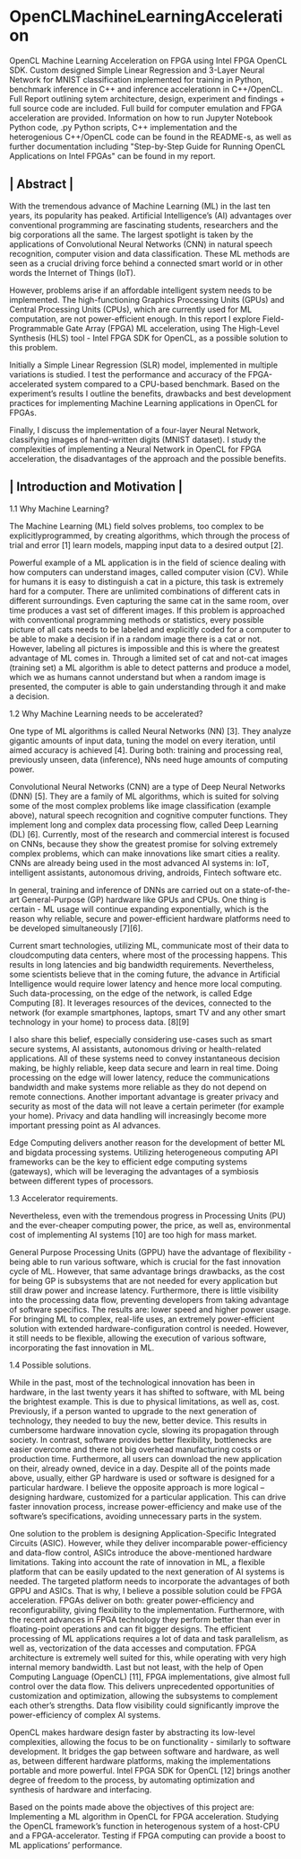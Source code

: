 # OpenCLMachineLearningAcceleration
OpenCL Machine Learning Acceleration on FPGA using Intel FPGA OpenCL SDK.
Custom designed Simple Linear Regression and 3-Layer Neural Network for MNIST classification
implemented for training in Python, benchmark inference in C++ and inference accelerationn in C++/OpenCL.
Full Report outlining sytem architecture, design, experiment and findings + full source code are included.
Full build for computer emulation and FPGA acceleration are provided.
Information on how to run Jupyter Notebook Python code, .py Python scripts, C++ implementation and the heterogenious C++/OpenCL code can be found in the README-s, as well as further documentation including "Step-by-Step Guide for Running OpenCL Applications on Intel FPGAs" can be found in my report. 

| Abstract |
------------ 
With the tremendous advance of Machine Learning (ML) in the last ten years, its popularity has peaked. Artificial Intelligence’s (AI) advantages over conventional programming are fascinating students, researchers and the big corporations all the same. The largest spotlight is taken by the applications of Convolutional Neural Networks (CNN) in natural speech recognition, computer vision and data classification. These ML methods are seen as a crucial driving force behind a connected smart world or in other words the Internet of Things (IoT). 

However, problems arise if an affordable intelligent system needs to be implemented. The high-functioning Graphics Processing Units (GPUs) and Central Processing Units (CPUs), which are currently used for ML computation, are not power-efficient enough.
In this report I explore Field-Programmable Gate Array (FPGA) ML acceleration, using The High-Level Synthesis (HLS) tool - Intel FPGA SDK for OpenCL, as a possible solution to this problem.

Initially a Simple Linear Regression (SLR) model, implemented in multiple variations is studied. I test the performance and accuracy of the FPGA-accelerated system compared to a CPU-based benchmark. Based on the experiment’s results I outline the benefits, drawbacks and best development practices for implementing Machine Learning applications in OpenCL for FPGAs.

Finally, I discuss the implementation of a four-layer Neural Network, classifying images of hand-written digits (MNIST dataset). I study the complexities of implementing a Neural Network in OpenCL for FPGA acceleration, the disadvantages of the approach and the possible benefits. 

| Introduction and Motivation |
-------------------------------
1.1 Why Machine Learning?

The Machine Learning (ML) field solves problems, too complex to be explicitlyprogrammed, by creating algorithms, which through the process of trial and error [1] learn models, mapping input data to a desired output [2].

Powerful example of a ML application is in the field of science dealing with how computers can understand images, called computer vision (CV). While for humans it is easy to distinguish a cat in a picture, this task is extremely hard for a computer. There are unlimited combinations of different cats in different surroundings. Even capturing the same cat in the same room, over time produces a vast set of different images. If this problem is approached with conventional programming methods or statistics, every possible picture of all cats needs to be labeled and explicitly coded for a computer to be able to make a decision if in a random image there is a cat or not. However, labeling all pictures is impossible and this is where the greatest advantage of ML comes in. Through a limited set of cat and not-cat images (training set) a ML algorithm is able to detect patterns and produce a model, which we as humans cannot understand but when a random image is presented, the computer is able to gain understanding through it and make a decision.

1.2 Why Machine Learning needs to be accelerated?

One type of ML algorithms is called Neural Networks (NN) [3]. They analyze gigantic amounts of input data, tuning the model on every iteration, until aimed accuracy is achieved [4]. During both: training and processing real, previously unseen, data (inference), NNs need huge amounts of computing power.

Convolutional Neural Networks (CNN) are a type of Deep Neural Networks (DNN) [5]. They are a family of ML algorithms, which is suited for solving some of the most complex problems like image classification (example above), natural speech recognition and cognitive computer functions. They implement long and complex data processing flow, called Deep Learning (DL) [6]. Currently, most of the research and commercial interest is focused on CNNs, because they show the greatest promise for solving extremely complex problems, which can make innovations like smart cities a reality. CNNs are already being used in the most advanced AI systems in: IoT, intelligent assistants, autonomous driving, androids, Fintech software etc.

In general, training and inference of DNNs are carried out on a state-of-the-art General-Purpose (GP) hardware like GPUs and CPUs. One thing is certain - ML usage will continue expanding exponentially, which is the reason why reliable, secure and power-efficient hardware platforms need to be developed simultaneously [7][6].
 
Current smart technologies, utilizing ML, communicate most of their data to cloudcomputing data centers, where most of the processing happens. This results in long latencies and big bandwidth requirements. Nevertheless, some scientists believe that in the coming future, the advance in Artificial Intelligence would require lower latency and hence more local computing. Such data-processing, on the edge of the network, is called Edge Computing [8]. It leverages resources of the devices, connected to the network (for example smartphones, laptops, smart TV and any other smart technology in your home) to process data. [8][9]

I also share this belief, especially considering use-cases such as smart secure systems, AI assistants, autonomous driving or health-related applications. All of these systems need to convey instantaneous decision making, be highly reliable, keep data secure and learn in real time. Doing processing on the edge will lower latency, reduce the communications bandwidth and make systems more reliable as they do not depend on remote connections. Another important advantage is greater privacy and security as most of the data will not leave a certain perimeter (for example your home). Privacy and data handling will increasingly become more important pressing point as AI advances.

Edge Computing delivers another reason for the development of better ML and bigdata processing systems. Utilizing heterogeneous computing API frameworks can be the key to efficient edge computing systems (gateways), which will be leveraging the advantages of a symbiosis between different types of processors.

1.3 Accelerator requirements.

Nevertheless, even with the tremendous progress in Processing Units (PU) and the ever-cheaper computing power, the price, as well as, environmental cost of implementing AI systems [10] are too high for mass market.

General Purpose Processing Units (GPPU) have the advantage of flexibility - being able to run various software, which is crucial for the fast innovation cycle of ML. However, that same advantage brings drawbacks, as the cost for being GP is subsystems that are not needed for every application but still draw power and increase latency. Furthermore, there is little visibility into the processing data flow, preventing developers from taking advantage of software specifics. The results are: lower speed and higher power usage. For bringing ML to complex, real-life uses, an extremely power-efficient solution with extended hardware-configuration control is needed. However, it still needs to be flexible, allowing the execution of various software, incorporating the fast innovation in ML.

1.4 Possible solutions.

While in the past, most of the technological innovation has been in hardware, in the last twenty years it has shifted to software, with ML being the brightest example. This is due to physical limitations, as well as, cost. Previously, if a person wanted to upgrade to the next generation of technology, they needed to buy the new, better device. This results in cumbersome hardware innovation cycle, slowing its propagation through society. In contrast, software provides better flexibility, bottlenecks are easier overcome and there not big overhead manufacturing costs or production time. Furthermore, all users can download the new application on their, already owned, device in a day. Despite all of the points made above, usually, either GP hardware is used or software is designed for a particular hardware. I believe the opposite approach is more logical – designing hardware, customized for a particular application. This can drive faster innovation process, increase power-efficiency and make use of the software’s specifications, avoiding unnecessary parts in the system. 
 
One solution to the problem is designing Application-Specific Integrated Circuits (ASIC). However, while they deliver incomparable power-efficiency and data-flow control, ASICs introduce the above-mentioned hardware limitations. Taking into account the rate of innovation in ML, a flexible platform that can be easily updated to the next generation of AI systems is needed. The targeted platform needs to incorporate the advantages of both GPPU and ASICs. That is why, I believe a possible solution could be FPGA acceleration. FPGAs deliver on both: greater power-efficiency and reconfigurability, giving flexibility to the implementation. Furthermore, with the recent advances in FPGA technology they perform better than ever in floating-point operations and can fit bigger designs. The efficient processing of ML applications requires a lot of data and task parallelism, as well as, vectorization of the data accesses and computation. FPGA architecture is extremely well suited for this, while operating with very high internal memory bandwidth. Last but not least, with the help of Open Computing Language (OpenCL) [11], FPGA implementations, give almost full control over the data flow. This delivers unprecedented opportunities of customization and optimization, allowing the subsystems to complement each other’s strengths. Data flow visibility could significantly improve the power-efficiency of complex AI systems.

OpenCL makes hardware design faster by abstracting its low-level complexities, allowing the focus to be on functionality - similarly to software development. It bridges the gap between software and hardware, as well as, between different hardware platforms, making the implementations portable and more powerful. Intel FPGA SDK for OpenCL [12] brings another degree of freedom to the process, by automating optimization and synthesis of hardware and interfacing.

Based on the points made above the objectives of this project are:
  Implementing a ML algorithm in OpenCL for FPGA acceleration.
  Studying the OpenCL framework’s function in heterogenous system of a host-CPU and a FPGA-accelerator.
  Testing if FPGA computing can provide a boost to ML applications’ performance.
